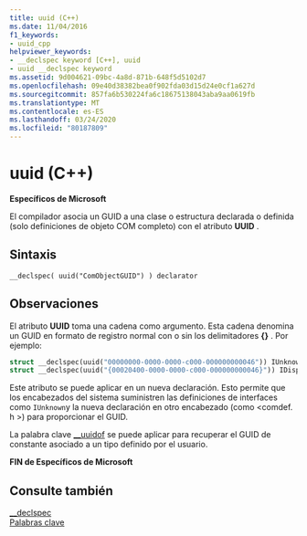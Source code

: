 ```yaml
---
title: uuid (C++)
ms.date: 11/04/2016
f1_keywords:
- uuid_cpp
helpviewer_keywords:
- __declspec keyword [C++], uuid
- uuid __declspec keyword
ms.assetid: 9d004621-09bc-4a8d-871b-648f5d5102d7
ms.openlocfilehash: 09e40d38382bea0f902fda03d15d24e0cf1a627d
ms.sourcegitcommit: 857fa6b530224fa6c18675138043aba9aa0619fb
ms.translationtype: MT
ms.contentlocale: es-ES
ms.lasthandoff: 03/24/2020
ms.locfileid: "80187809"
---
```

# <a name="uuid-c"></a>uuid (C++)

**Específicos de Microsoft**

El compilador asocia un GUID a una clase o estructura declarada o definida (solo definiciones de objeto COM completo) con el atributo **UUID** .

## <a name="syntax"></a>Sintaxis

```
__declspec( uuid("ComObjectGUID") ) declarator
```

## <a name="remarks"></a>Observaciones

El atributo **UUID** toma una cadena como argumento. Esta cadena denomina un GUID en formato de registro normal con o sin los delimitadores **{}** . Por ejemplo:

```cpp
struct __declspec(uuid("00000000-0000-0000-c000-000000000046")) IUnknown;
struct __declspec(uuid("{00020400-0000-0000-c000-000000000046}")) IDispatch;
```

Este atributo se puede aplicar en un nueva declaración. Esto permite que los encabezados del sistema suministren las definiciones de interfaces como `IUnknown`y la nueva declaración en otro encabezado (como \<comdef. h >) para proporcionar el GUID.

La palabra clave [__uuidof](../cpp/uuidof-operator.md) se puede aplicar para recuperar el GUID de constante asociado a un tipo definido por el usuario.

**FIN de Específicos de Microsoft**

## <a name="see-also"></a>Consulte también

[__declspec](../cpp/declspec.md)<br/>
[Palabras clave](../cpp/keywords-cpp.md)
